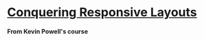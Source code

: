# [Conquering Responsive Layouts](https://courses.kevinpowell.co/view/courses/conquering-responsive-layouts)

#### From Kevin Powell's course 